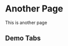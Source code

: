 # Another Page

This is another page

## Demo Tabs

<Tabs :tabs="['Ruby', 'Python', 'JavaScript']">
  <template v-slot:Ruby>

```ruby
require 'typesense'
```

  </template>

  <template v-slot:Python>

```python
import typesense
```

  </template>

  <template v-slot:JavaScript>

```js
// Just JS
```

  </template>
</Tabs>
